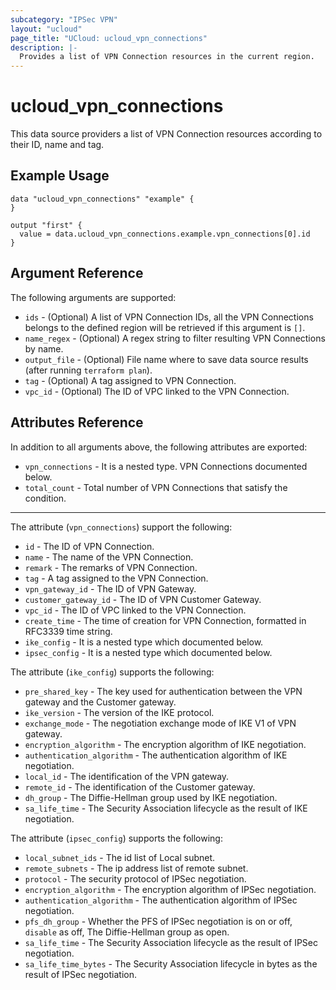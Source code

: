 ```yaml
---
subcategory: "IPSec VPN"
layout: "ucloud"
page_title: "UCloud: ucloud_vpn_connections"
description: |-
  Provides a list of VPN Connection resources in the current region.
---
```


# ucloud_vpn_connections

This data source providers a list of VPN Connection resources according to their ID, name and tag.

## Example Usage

```hcl
data "ucloud_vpn_connections" "example" {
}

output "first" {
  value = data.ucloud_vpn_connections.example.vpn_connections[0].id
}
```

## Argument Reference

The following arguments are supported:

* `ids` - (Optional) A list of VPN Connection IDs, all the VPN Connections belongs to the defined region will be retrieved if this argument is `[]`.
* `name_regex` - (Optional) A regex string to filter resulting VPN Connections by name.
* `output_file` - (Optional) File name where to save data source results (after running `terraform plan`).
* `tag` - (Optional) A tag assigned to VPN Connection.
* `vpc_id` - (Optional) The ID of VPC linked to the VPN Connection.

## Attributes Reference

In addition to all arguments above, the following attributes are exported:

* `vpn_connections` - It is a nested type. VPN Connections documented below.
* `total_count` - Total number of VPN Connections that satisfy the condition.

- - -

The attribute (`vpn_connections`) support the following:

* `id` - The ID of VPN Connection.
* `name` - The name of the VPN Connection.
* `remark` - The remarks of VPN Connection.
* `tag` - A tag assigned to the VPN Connection.
* `vpn_gateway_id` - The ID of VPN Gateway.
* `customer_gateway_id` - The ID of VPN Customer Gateway.
* `vpc_id` - The ID of VPC linked to the VPN Connection.
* `create_time` - The time of creation for VPN Connection, formatted in RFC3339 time string.
* `ike_config` - It is a nested type which documented below.
* `ipsec_config` - It is a nested type which documented below.

The attribute (`ike_config`) supports the following:

* `pre_shared_key` - The key used for authentication between the VPN gateway and the Customer gateway.
* `ike_version` - The version of the IKE protocol.
* `exchange_mode` - The negotiation exchange mode of IKE V1 of VPN gateway. 
* `encryption_algorithm` - The encryption algorithm of IKE negotiation.
* `authentication_algorithm` - The authentication algorithm of IKE negotiation.
* `local_id` - The identification of the VPN gateway.
* `remote_id` - The identification of the Customer gateway.
* `dh_group` - The Diffie-Hellman group used by IKE negotiation.
* `sa_life_time` - The Security Association lifecycle as the result of IKE negotiation.

The attribute (`ipsec_config`) supports the following:

* `local_subnet_ids` - The id list of Local subnet. 
* `remote_subnets` - The ip address list of remote subnet.
* `protocol` - The security protocol of IPSec negotiation.
* `encryption_algorithm` - The encryption algorithm of IPSec negotiation.
* `authentication_algorithm` - The authentication algorithm of IPSec negotiation.
* `pfs_dh_group` - Whether the PFS of IPSec negotiation is on or off, `disable` as off, The Diffie-Hellman group as open.
* `sa_life_time` - The Security Association lifecycle as the result of IPSec negotiation.
* `sa_life_time_bytes` - The Security Association lifecycle in bytes as the result of IPSec negotiation.